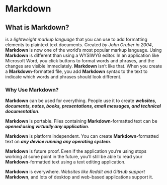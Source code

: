 # Markdown

## What is Markdown?

 is a *lightweight markup language* that you can use to add formatting elements to plaintext text documents. 
Created *by John Gruber in 2004*, **Markdown** is now one of the world’s most popular markup language. 
Using **Markdown** is different than using a WYSIWYG editor. In an application like Microsoft Word, you click buttons to format words and phrases, 
and the changes are visible immediately. **Markdown** isn’t like that. When you create a **Markdown**-formatted file, you add **Markdown** syntax to the text to indicate which words and phrases should look different.

### Why Use Markdown?

**Markdown** can be used for everything. People use it to create ***websites, documents, notes, books, presentations, email messages, and technical documentation***.

**Markdown** is portable. Files containing **Markdown**-formatted text can be ***opened using virtually any application***. 

**Markdown** is platform independent. You can create **Markdown**-formatted text on ***any device running any operating system***.

**Markdown** is future proof. Even if the application you’re using stops working at some point in the future, you’ll still be able to read your **Markdown**-formatted text using a text editing application. 

**Markdown** is everywhere. *Websites like Reddit and GitHub support* **Markdown**, and lots of desktop and web-based applications support it.